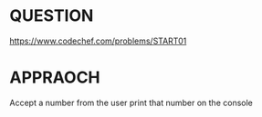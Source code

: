 # QUESTION 
https://www.codechef.com/problems/START01
# APPRAOCH
  Accept a number from the user print that number on the console
